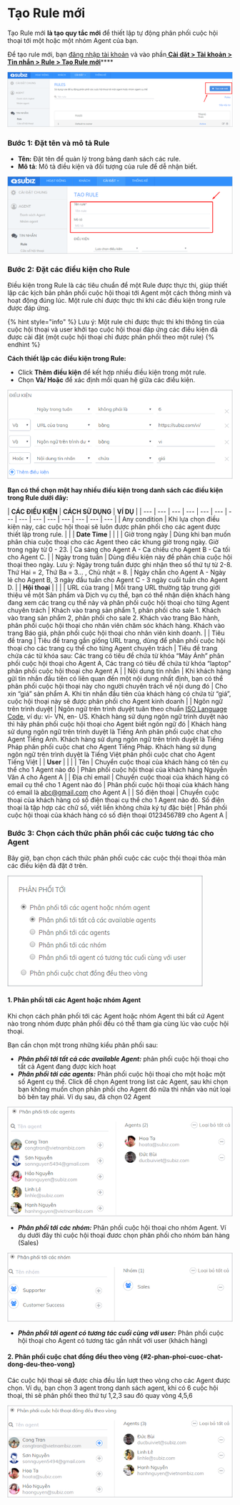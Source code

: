 # Tạo Rule mới

Tạo Rule mới **là tạo quy tắc mới** để thiết lập tự động phân phối cuộc hội thoại tới một hoặc một nhóm Agent của bạn.

Để tạo rule mới, bạn [đăng nhập tài khoản](https://app.subiz.com/login) và vào phần[ **Cài đặt &gt; Tài khoản &gt; Tin nhắn &gt; Rule &gt; Tạo Rule mới**](https://app.subiz.com/settings/add-rule)\*\*\*\*

![T&#x1EA1;o Rule m&#x1EDB;i](../../../.gitbook/assets/taorulemoi.png)

### Bước 1: Đặt tên và mô tả Rule

* **Tên:** Đặt tên để quản lý trong bảng danh sách các rule.
* **Mô tả**: Mô tả điều kiện và đối tượng của rule để dễ nhận biết.

![Nh&#x1EAD;p t&#x1EC7;p v&#xE0; m&#xF4; t&#x1EA3; v&#x1EC1; Rule](../../../.gitbook/assets/ten-va-mo-ta-rule.png)

### Bước 2: Đặt các điều kiện cho Rule

Điều kiện trong Rule là các tiêu chuẩn để một Rule được thực thi, giúp thiết lập các kịch bản phân phối cuộc hội thoại tới Agent một cách thông minh và hoạt động đúng lúc. Một rule chỉ được thực thi khi các điều kiện trong rule được đáp ứng.

{% hint style="info" %}
Lưu ý: Một rule chỉ được thực thi khi thông tin của cuộc hội thoại và user khởi tạo cuộc hội thoại đáp ứng các điều kiện đã được cài đặt \(một cuộc hội thoại chỉ được phân phối theo một rule\)
{% endhint %}

**Cách thiết lập các điều kiện trong Rule:**

* Click **Thêm điều kiện** để kết hợp nhiều điều kiện trong một rule.
* Chọn **Và/ Hoặc** để xác định mối quan hệ giữa các điều kiện.

![Thi&#x1EBF;t l&#x1EAD;p c&#xE1;c &#x111;i&#x1EC1;u ki&#x1EC7;n trong Rule](../../../.gitbook/assets/dieu-kien-trong-rule-1.png)

**Bạn có thể chọn một hay nhiều điều kiện trong danh sách các điều kiện trong Rule dưới đây:​**

| **CÁC ĐIỀU KIỆN** | **CÁCH SỬ DỤNG** | **VÍ DỤ** |
| --- | --- | --- | --- | --- | --- | --- | --- | --- | --- | --- | --- | --- | --- |
| Any condition | Khi lựa chọn điều kiện này, các cuộc hội thoại sẽ luôn được phân phối cho các agent được thiết lập trong rule. |  |
| **Date Time** |  |  |
| Giờ trong ngày | Dùng khi bạn muốn phân chia cuộc thoại cho các Agent theo các khung giờ trong ngày. Giờ trong ngày từ 0 - 23. | Ca sáng cho Agent A - Ca chiều cho Agent B - Ca tối cho Agent C. |
| Ngày trong tuần | Dùng điều kiện này để phân chia cuộc hội thoại theo ngày. Lưu ý: Ngày trong tuần được ghi nhận theo số thứ tự từ 2-8. Thứ Hai = 2, Thứ Ba = 3… , Chủ nhật = 8. | Ngày chẵn cho Agent A - Ngày lẻ cho Agent B, 3 ngày đầu tuần cho Agent C - 3 ngày cuối tuần cho Agent D. |
| **Hội thoại** |  |  |
| URL của trang | Mỗi trang URL thường tập trung giới thiệu về một Sản phẩm và Dịch vụ cụ thể, bạn có thể nhận diện khách hàng đang xem các trang cụ thể này và phân phối cuộc hội thoại cho từng Agent chuyên trách | Khách vào trang sản phẩm 1, phân phối cho sale 1. Khách vào trang sản phẩm 2, phân phối cho sale 2. Khách vào trang Bảo hành, phân phối cuộc hội thoại cho nhân viên chăm sóc khách hàng. Khách vào trang Báo giá, phân phối cuộc hội thoại cho nhân viên kinh doanh. |
| Tiêu đề trang | Tiêu đề trang gần giống URL trang, dùng để phân phối cuộc hội thoại cho các trang cụ thể cho từng Agent chuyên trách | Tiêu đề trang chứa các từ khóa sau: Các trang có tiêu đề chứa từ khóa “Máy Ảnh” phân phối cuộc hội thoại cho Agent A, Các trang có tiêu đề chứa từ khóa “laptop” phân phối cuộc hội thoại cho Agent A |
| Nội dung tin nhắn | Khi khách hàng gửi tin nhắn đầu tiên có liên quan đến một nội dung nhất định, bạn có thể phân phối cuộc hội thoại này cho người chuyên trách về nội dung đó | Cho xin “giá” sản phẩm A. Khi tin nhắn đầu tiên của khách hàng có chứa từ “giá”, cuộc hội thoại này sẽ được phân phối cho Agent kinh doanh |
| Ngôn ngữ trên trình duyệt | Ngôn ngữ trên trình duyệt tuân theo chuẩn [ISO Language Code](http://www.lingoes.net/en/translator/langcode.htm), ví dụ: vi- VN, en- US. Khách hàng sử dụng ngôn ngữ trình duyệt nào thì hãy phân phối cuộc hội thoại cho Agent biết ngôn ngữ đó | Khách hàng sử dụng ngôn ngữ trên trình duyệt là Tiếng Anh phân phối cuộc chat cho Agent Tiếng Anh. Khách hàng sử dụng ngôn ngữ trên trình duyệt là Tiếng Pháp phân phối cuộc chat cho Agent Tiếng Pháp. Khách hàng sử dụng ngôn ngữ trên trình duyệt là Tiếng Việt phân phối cuộc chat cho Agent Tiếng Việt |
| **User** |  |  |
| Tên | Chuyển cuộc thoại của khách hàng có tên cụ thể cho 1 Agent nào đó | Phân phối cuộc hội thoại của khách hàng Nguyễn Văn A cho Agent A |
| Địa chỉ email | Chuyển cuộc thoại của khách hàng có email cụ thể cho 1 Agent nào đó | Phân phối cuộc hội thoại của khách hàng có email là abc@gmail.com cho Agent A |
| Số điện thoại | Chuyển cuộc thoại của khách hàng có số điện thoại cụ thể cho 1 Agent nào đó. Số điện thoại là tập hợp các chữ số, viết liền không chứa ký tự đặc biệt | Phân phối cuộc hội thoại của khách hàng có số điện thoại 0123456789 cho Agent A |

### Bước 3: Chọn cách thức phân phối các cuộc tương tác cho Agent

Bây giờ, bạn chọn cách thức phân phối cuộc các cuộc thội thoại thỏa mãn các điều kiện đã đặt ở trên.

![Ch&#x1ECD;n c&#xE1;ch th&#x1EE9;c ph&#xE2;n ph&#x1ED1;i c&#xE1;c cu&#x1ED9;c h&#x1ED9;i tho&#x1EA1;i](../../../.gitbook/assets/rule-assign.png)

#### **1. Phân phối tới các Agent hoặc nhóm Agent**

Khi chọn cách phân phối tới các Agent hoặc nhóm Agent thì bất cứ Agent nào trong nhóm được phân phối đều có thể tham gia cùng lúc vào cuộc hội thoại.

Bạn cần chọn một trong những kiểu phân phối sau:

* _**Phân phối tới tất cả các available Agent:**_ phân phối cuộc hội thoại cho tất cả Agent đang được kích hoạt
* _**Phân phối tới các agents:**_ Phân phối cuộc hội thoại cho một hoặc một số Agent cụ thể. Click để chọn Agent trong list các Agent, sau khi chọn bạn không muốn chọn phân phối cho Agent đó nữa thì nhấn vào nút loại bỏ bên tay phải. Ví dụ sau, đã chọn 02 Agent

![Ch&#x1ECD;n Agent &#x111;&#x1B0;&#x1EE3;c ph&#xE2;n ph&#x1ED1;i cu&#x1ED9;c h&#x1ED9;i tho&#x1EA1;i](../../../.gitbook/assets/phan-phoi-toi-cac-agent.png)

* _**Phân phối tới các nhóm:**_ Phân phối cuộc hội thoại cho nhóm Agent. Ví dụ dưới đây thì cuộc hội thoại đươc chọn phân phối cho nhóm bán hàng \(Sales\)

![Ch&#x1ECD;n nh&#xF3;m Agent &#x111;&#x1B0;&#x1EE3;c ph&#xE2;n ph&#x1ED1;i cu&#x1ED9;c h&#x1ED9;i tho&#x1EA1;i](../../../.gitbook/assets/phan-phoi-toi-cac-nhom.png)

* _**Phân phối tới agent có tương tác cuối cùng với user:**_ Phân phối cuộc hội thoại cho Agent có tương tác gần nhất với user \(khách hàng\)

#### **2. Phân phối cuộc chat đồng đều theo vòng** {#2-phan-phoi-cuoc-chat-dong-deu-theo-vong}

Các cuộc hội thoại sẽ được chia đều lần lượt theo vòng cho các Agent được chọn. Ví dụ, bạn chọn 3 agent trong danh sách agent, khi có 6 cuộc hội thoại, thì sẽ phân phối theo thứ tự 1,2,3 sau đó quay vòng 4,5,6

![Ph&#xE2;n ph&#x1ED1;i cu&#x1ED9;c chat &#x111;&#x1ED3;ng &#x111;&#x1EC1;u theo v&#xF2;ng cho c&#xE1;c Agent &#x111;&#x1B0;&#x1EE3;c ch&#x1ECD;n](../../../.gitbook/assets/phan-phoi-dong-deu-theo-vong.png)

